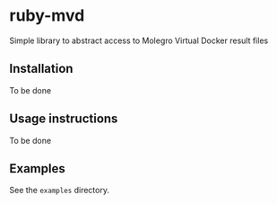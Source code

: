 ruby-mvd
==============

Simple library to abstract access to Molegro Virtual Docker result files

## Installation

To be done

## Usage instructions

To be done

## Examples

See the `examples` directory.